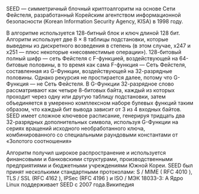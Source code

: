 SEED — симметричный блочный криптоалгоритм на основе Сети Фейстеля, разработанный Корейским агентством информационной безопасности (Korean Information Security Agency, KISA) в 1998 году.

В алгоритме используется 128-битный блок и ключ длиной 128 бит.
Алгоритм использует две 8 × 8 таблицы подстановки, которые выведены из дискретного возведения в степень (в этом случае, x247 и x251 — плюс некоторые «несовместимые операции»). 128-битовый полный шифр — сеть Фейстеля с F-функцией, воздействующей на 64-битовые половины, в то время как сама F-функция — Сеть Фейстеля, составленная из G-Функции, воздействующей на 32-разрядные половины. Однако рекурсия не простирается далее, потому что G-Функция — не Сеть Фейстеля. В G-Функции 32-разрядное слово рассматривают как четыре 8-битовых байта, каждый из которых проходит через одну или другую таблицу подстановки, затем объединяется в умеренно комплексном наборе булевых функций таким образом, что каждый бит вывода зависит от 3 из 4 входных байтов.
SEED имеет сложное ключевое расписание, генерируя тридцать два 32-разрядных дополнительных символа, используя G-Функции на сериях вращений исходного необработанного ключа, комбинированного со специальными раундовыми константами от «Золотого соотношения»

Алгоритм получил широкое распространение и используется финансовыми и банковскими структурами, производственными предприятиями и бюджетными учреждениями Южной Кореи.
SEED был принят несколькими стандартными протоколами: S / MIME ( RFC 4010 ), TLS / SSL (RFC 4162 ), IPSec (RFC 4196 ) и ISO / МЭК 18033-3:
А Ядро Linux поддерживает SEED с 2007 года.Википедия
